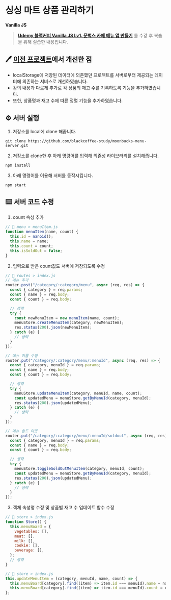 # 싱싱 마트 상품 관리하기

**Vanilla JS**

> **[Udemy 블랙커피 Vanilla JS Lv1. 문벅스 카페 메뉴 앱 만들기](https://github.com/blackcoffee-study/moonbucks-menu)** 를 수강 후 복습을 위해 실습한 내용입니다.

## 🖊️ [이전 프로젝트](https://github.com/dmswl98/todo-list)에서 개선한 점

- localStorage에 저장된 데이터에 의존했던 프로젝트를 서버로부터 제공되는 데이터에 의존하는 서비스로 개선하였습니다.
- 강의 내용과 다르게 추가로 각 상품의 재고 수를 기록하도록 기능을 추가하였습니다.
- 또한, 상품명과 재고 수에 따른 정렬 기능을 추가하였습니다.

## ⚙️ 서버 실행

1. 저장소를 local에 clone 해줍니다.

```
git clone https://github.com/blackcoffee-study/moonbucks-menu-server.git
```

2. 저장소를 clone한 후 아래 명령어를 입력해 의존성 라이브러리를 설치해줍니다.

```
npm install
```

3. 아래 명령어를 이용해 서버를 동작시킵니다.

```
npm start
```

## ⌨️ 서버 코드 수정

1. count 속성 추가

```javascript
// 📁 menu > menuItem.js
function menuItem(name, count) {
  this.id = nanoid();
  this.name = name;
  this.count = count;
  this.isSoldOut = false;
}
```

2. 입력으로 받은 count값도 서버에 저장되도록 수정

```javascript
// 📁 routes > index.js
// 메뉴 추가
router.post("/category/:category/menu", async (req, res) => {
  const { category } = req.params;
  const { name } = req.body;
  const { count } = req.body;

  // 생략
  try {
    const newMenuItem = new menuItem(name, count);
    menuStore.createMenuItem(category, newMenuItem);
    res.status(200).json(newMenuItem);
  } catch (e) {
    // 생략
  }
});

// 메뉴 이름 수정
router.put("/category/:category/menu/:menuId", async (req, res) => {
  const { category, menuId } = req.params;
  const { name } = req.body;
  const { count } = req.body;

  // 생략
  try {
    menuStore.updateMenuItem(category, menuId, name, count);
    const updatedMenu = menuStore.getByMenuId(category, menuId);
    res.status(200).json(updatedMenu);
  } catch (e) {
    // 생략
  }
});

// 메뉴 솔드 아웃
router.put("/category/:category/menu/:menuId/soldout", async (req, res) => {
  const { category, menuId } = req.params;
  const { name } = req.body;
  const { count } = req.body;

  // 생략
  try {
    menuStore.toggleSoldOutMenuItem(category, menuId, count);
    const updatedMenu = menuStore.getByMenuId(category, menuId);
    res.status(200).json(updatedMenu);
  } catch (e) {
    // 생략
  }
});
```

3. 객체 속성명 수정 및 상품별 재고 수 업데이트 함수 수정

```javascript
// 📁 store > index.js
function Store() {
  this.menuBoard = {
    vegetables: [],
    meat: [],
    milk: [],
    cookie: [],
    beverage: [],
  };
  // 생략
}
```

```javascript
// 📁 store > index.js
this.updateMenuItem = (category, menuId, name, count) => {
  this.menuBoard[category].find((item) => item.id === menuId).name = name;
  this.menuBoard[category].find((item) => item.id === menuId).count = count;
};
```
